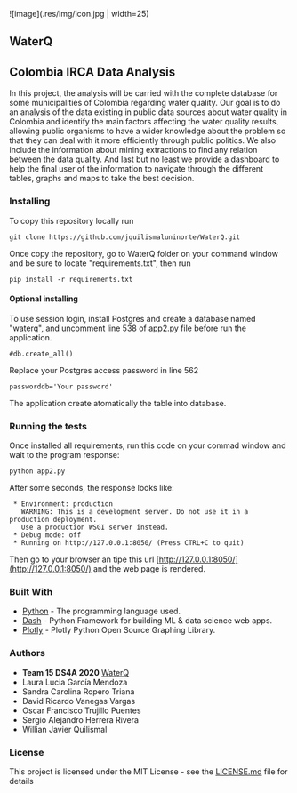 ![image](.res/img/icon.jpg | width=25)   

## WaterQ

## Colombia IRCA Data Analysis

In this project, the analysis will be carried with the complete database for some municipalities of Colombia regarding water quality. Our goal is to do an analysis of the data existing in public data sources about water quality in Colombia and identify the main factors affecting the water quality results, allowing public organisms to have a wider knowledge about the problem so that they can deal with it more efficiently through public politics. We also include the information about mining extractions to find any relation between the data quality. And last but no least we provide a dashboard to help the final user of the information to navigate through the different tables, graphs and maps to take the best decision.

### Installing

To copy this repository locally run

```
git clone https://github.com/jquilismaluninorte/WaterQ.git
```

Once copy the repository, go to WaterQ folder on your command window and be sure to locate "requirements.txt", then run

```
pip install -r requirements.txt
```

#### Optional installing

To use session login, install Postgres and create a database named "waterq", and uncomment line 538 of app2.py file before run the application.

```
#db.create_all()
```

Replace your Postgres access password in line 562

```
passworddb='Your password'
```

The application create atomatically the table into database.

### Running the tests

Once installed all requirements, run this code on your commad window and wait to the program response:

```
python app2.py
```

After some seconds, the response looks like:

```
 * Environment: production
   WARNING: This is a development server. Do not use it in a production deployment.
   Use a production WSGI server instead.
 * Debug mode: off
 * Running on http://127.0.0.1:8050/ (Press CTRL+C to quit)
```

Then go to your browser an tipe this url [http://127.0.0.1:8050/](http://127.0.0.1:8050/) and the web page is rendered.

### Built With

- [Python](https://www.python.org/) - The programming language used.
- [Dash](https://pypi.org/project/dash/) - Python Framework for building ML & data science web apps.
- [Plotly](https://plotly.com/python/) - Plotly Python Open Source Graphing Library.

### Authors

- **Team 15 DS4A 2020** [WaterQ](https://agua.vatiolibre.com/)
- Laura Lucia García Mendoza
- Sandra Carolina Ropero Triana
- David Ricardo Vanegas Vargas
- Oscar Francisco Trujillo Puentes
- Sergio Alejandro Herrera Rivera
- Willian Javier Quilismal

### License

This project is licensed under the MIT License - see the [LICENSE.md](LICENSE.md) file for details
